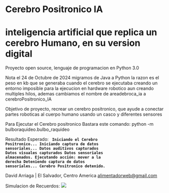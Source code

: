 # Cerebro Positronico IA 
# inteligencia artificial que replica un cerebro Humano, en su version digital
Proyecto open source, lenguaje de programacion en Python 3.0

Nota el  24 de Octubre de 2024 migramos de Java a Python la razon es el peso en kb que se generaba cuando el cerebro se ejecutaba creando un entorno imposible para la ejecucion en hardware robotico aun creando multiples hilos, ademas cambiamos el nombre de areadebroca_ia a cerebroPositronico_IA

Objetivo de proyecto, recrear un cerebro positronico, que ayude a conectar partes roboticas al cuerpo humano usando un casco y diferentes sensores

Para Ejecutar el Cerebro positronico Bastara este comando:  python -m bulboraquideo.bulbo_raquideo
 
 Resultado Esperado:
<code>
**Iniciando el Cerebro Positronico...**
**Iniciando captura de datos sensoriales...**
**Datos auditivos capturados**
**Datos visuales capturados**
**Datos sensoriales almacenados.**
**Ejecutando acción: mover a la derecha**
**Deteniendo captura de datos sensoriales...**
**Cerebro Positronico detenido.**
</code>

David Arriaga | El Salvador, Centro America alimentadorweb@gmail.com

Simulacion de Recuerdos:
<img src="https://github.com/alimentadorweb/CerebroPositronicoIA/blob/main/simuladorCerebroPositronico/screenShotSimulador.png" />
